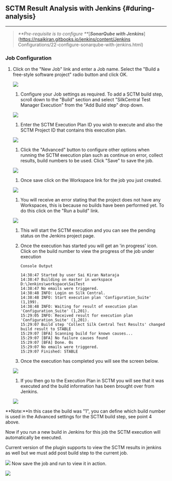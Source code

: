 ## SCTM Result Analysis with Jenkins {#during-analysis}

---

> _**Pre-requisite is to configure **_[_**SonarQube with Jenkins**_](https://nsaikiran.gitbooks.io/jenkins/content/Jenkins Configurations/22-configure-sonarqube-with-jenkins.html)

### **Job Configuration**

1. Click on the "New Job" link and enter a Job name. Select the "Build a free-style software project" radio button and click OK.

   ![](/assets/SCTM_1.jpg)

   1. Configure your Job settings as required. To add a SCTM build step, scroll down to the "Build" section and select "SilkCentral Test Manager Execution" from the "Add Build step" drop down.

   ![](/assets/SCTM_2.jpg)

   1. Enter the SCTM Execution Plan ID you wish to execute and also the SCTM Project ID that contains this execution plan.

   ![](/assets/SCTM_3.jpg)

   1. Click the "Advanced" button to configure other options when running the SCTM execution plan such as continue on error, collect results, build numbers to be used. Click "Save" to save the job.

   ![](/assets/SCTM_4.jpg)

   1. Once save click on the Workspace link for the job you just created.

   ![](/assets/SCTM_5.jpg)

   1. You will receive an error stating that the project does not have any Workspaces, this is because no builds have been performed yet. To do this click on the "Run a build" link.

   ![](/assets/SCTM_6.jpg)

   1. This will start the SCTM execution and you can see the pending status on the Jenkins project page.

   2. Once the execution has started you will get an 'in progress' icon. Click on the build number to view the progress of the job under execution

      ```
      Console Output

      14:38:47 Started by user Sai Kiran Nataraja
      14:38:47 Building on master in workspace D:\Jenkins\workspace\SaiTest
      14:38:47 No emails were triggered.
      14:38:48 INFO: Login on Silk Central.
      14:38:48 INFO: Start execution plan 'Configuration_Suite' (1,199).
      14:38:48 INFO: Waiting for result of execution plan 'Configuration_Suite' (1,201).
      15:29:05 INFO: Received result for execution plan 'Configuration_Suite' (1,201).
      15:29:07 Build step 'Collect Silk Central Test Results' changed build result to STABLE
      15:29:07 [BFA] Scanning build for known causes...
      15:29:07 [BFA] No failure causes found
      15:29:07 [BFA] Done. 0s
      15:29:07 No emails were triggered.
      15:29:07 Finished: STABLE
      ```

   3. Once the execution has completed you will see the screen below.

   ![](/assets/SCTM_8.jpg)

   1. If you then go to the Execution Plan in SCTM you will see that it was executed and the build information has been brought over from Jenkins.

   ![](/assets/SCTM_9.jpg)

**Note:**In this case the build was "1", you can define which build number is used in the Advanced settings for the SCTM build step, see point 4 above.

Now if you run a new build in Jenkins for this job the SCTM execution will automatically be executed.

Current version of the plugin supports to view the SCTM results in jenkins as well but we must add post build step to the current job.

![](/assets/SCTM_Postbuild.PNG) Now save the job and run to view it in action.

![](/assets/SCTM_Results.PNG)



